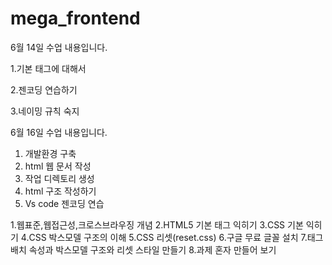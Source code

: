 # mega_frontend

6월 14일 수업 내용입니다.

1.기본 태그에 대해서

2.젠코딩 연습하기

3.네이밍 규칙 숙지


6월 16일 수업 내용입니다.

1. 개발환경 구축
2. html 웹 문서 작성
3. 작업 디렉토리 생성
4. html 구조 작성하기
5. Vs code 젠코딩 연습

1.웹표준,웹접근성,크로스브라우징 개념
2.HTML5 기본 태그 익히기
3.CSS 기본 익히기
4.CSS 박스모델 구조의 이해
5.CSS 리셋(reset.css)
6.구글 무료 글꼴 설치
7.태그 배치 속성과 박스모델 구조와 리셋 스타일 만들기
8.과제 혼자 만들어 보기
